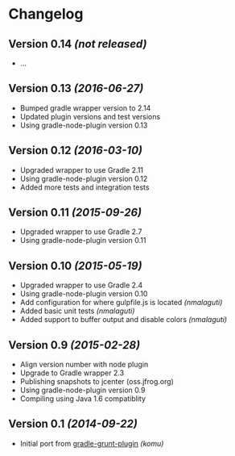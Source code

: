 Changelog
=========

Version 0.14 *(not released)*
-----------------------------

* ...

Version 0.13 *(2016-06-27)*
---------------------------

* Bumped gradle wrapper version to 2.14
* Updated plugin versions and test versions
* Using gradle-node-plugin version 0.13

Version 0.12 *(2016-03-10)*
---------------------------

* Upgraded wrapper to use Gradle 2.11
* Using gradle-node-plugin version 0.12
* Added more tests and integration tests

Version 0.11 *(2015-09-26)*
---------------------------

* Upgraded wrapper to use Gradle 2.7
* Using gradle-node-plugin version 0.11

Version 0.10 *(2015-05-19)*
---------------------------

* Upgraded wrapper to use Gradle 2.4
* Using gradle-node-plugin version 0.10
* Add configuration for where gulpfile.js is located _(nmalaguti)_
* Added basic unit tests _(nmalaguti)_
* Added support to buffer output and disable colors _(nmalaguti)_

Version 0.9 *(2015-02-28)*
--------------------------

* Align version number with node plugin
* Upgrade to Gradle wrapper 2.3
* Publishing snapshots to jcenter (oss.jfrog.org)
* Using gradle-node-plugin version 0.9
* Compiling using Java 1.6 compatiblity

Version 0.1 *(2014-09-22)*
--------------------------

* Initial port from [gradle-grunt-plugin](https://github.com/srs/gradle-grunt-plugin) _(komu)_
